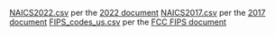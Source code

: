 [NAICS2022.csv](./naics2022.csv) per the [2022 document](https://www.census.gov/naics/reference_files_tools/2022_NAICS_Manual.pdf)
[NAICS2017.csv](./naics2017.csv) per the [2017 document](https://www.census.gov/naics/reference_files_tools/2017_NAICS_Manual.pdf)
[FIPS_codes_us.csv](./fips_codes_us.csv) per the [FCC FIPS document](https://transition.fcc.gov/oet/info/maps/census/fips/fips.txt)